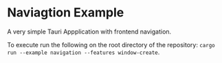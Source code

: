 # Naviagtion Example

A very simple Tauri Appplication with frontend navigation.

To execute run the following on the root directory of the repository: `cargo run --example navigation --features window-create`.
